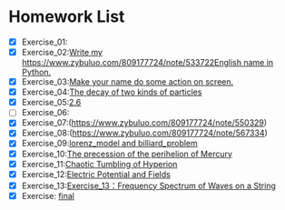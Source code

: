 # Homework List
- [x] Exercise_01:
- [x] Exercise_02:[Write my https://www.zybuluo.com/809177724/note/533722English name in Python.](https://www.zybuluo.com/WHUmz/note/504983)
- [x] Exercise_03:[Make your name do some action on screen.](https://www.zybuluo.com/809177724/note/513067)
- [x] Exercise_04:[The decay of two kinds of particles]( https://www.zybuluo.com/809177724/note/525915)
- [x] Exercise_05:[2.6](https://www.zybuluo.com/809177724/note/533722)
- [ ] Exercise_06:
- [x] Exercise_07:(https://www.zybuluo.com/809177724/note/550329)
- [x] Exercise_08:(https://www.zybuluo.com/809177724/note/567334)
- [x] Exercise_09:[lorenz_model and billiard_problem](https://www.zybuluo.com/809177724/note/574871)
- [x] Exercise_10:[The precession of the perihelion of Mercury](http://www.jianshu.com/p/ed38685e5386)
- [x] Exercise_11:[Chaotic Tumbling of Hyperion](http://www.jianshu.com/p/7ef1617a2714)
- [x] Exercise_12:[Electric Potential and Fields](http://www.jianshu.com/p/4df8ab86cf16)
- [x] Exercise_13:[Exercise_13：Frequency Spectrum of Waves on a String](http://www.jianshu.com/p/904ae426d801)
- [x] Exercise: [ final ](http://www.jianshu.com/p/da59af16ade2)
